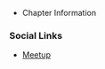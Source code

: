 
* Chapter Information

### Social Links
* [Meetup](https://www.meetup.com/Brisbane-OWASP-Meetup-Group/)
